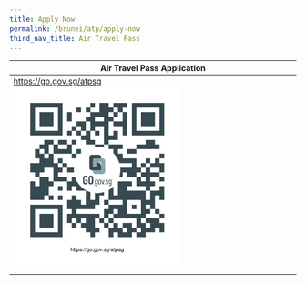 ```yaml
---
title: Apply Now
permalink: /brunei/atp/apply-now
third_nav_title: Air Travel Pass
---
```


<table>
  <thead>
    <tr>
      <th>Air Travel Pass Application</th>
    </tr>
  </thead>
  <tbody>
    <tr>
      <td><a href="https://go.gov.sg/atpsg">https://go.gov.sg/atpsg</a></td>
    </tr>
    <tr>
      <td><a href="https://go.gov.sg/atpsg"><img src="/images/qr-atpsg.png" alt="https://go.gov.sg/atpsg" title="https://go.gov.sg/atpsg" style="width:60%;"></a></td>
    </tr>
  </tbody>
</table>
